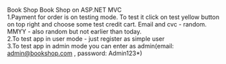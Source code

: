 Book Shop
Book Shop on ASP.NET MVC
<br>1.Payment for order is on testing mode. To test it click on test yellow button on top right  and choose some test credit cart. 
Email and cvc - random. MMYY - also random but not earlier than today.
<br>2.To test app in user mode - just register as simple user
<br>3.To test app in admin mode you can enter as admin(email: admin@bookshop.com , password: Admin123*)
